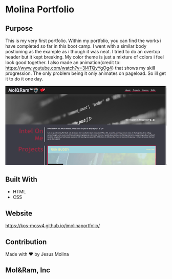 # Molina Portfolio

## Purpose
This is my very first portfolio. Within my portfolio, you can find the works i have completed so far in this boot camp. I went with a similar body postioning as the example as i though it was neat. I tried to do an overtop header but it kept breaking. My color theme is just a mixture of colors i feel look good together. I also made an animation(credit to: https://www.youtube.com/watch?v=3l4TQyYgOg4) that shows my skill progression. The only problem being it only animates on pageload. So ill get it to do it one day. 

![Screenshot of Webpage](/assets/images/screenshot.jpg?raw=true 'Screenshot of Webpage')

## Built With
* HTML
* CSS

## Website
https://kos-mosv4.github.io/jmolinaportfolio/

## Contribution
Made with ❤️ by Jesus Molina


## Mol&Ram, Inc
